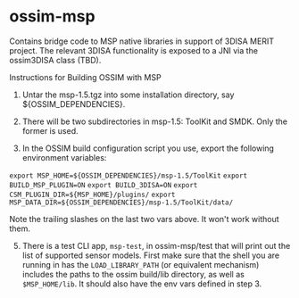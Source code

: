 # ossim-msp
Contains bridge code to MSP native libraries in support of 3DISA MERIT project. The relevant 3DISA functionality is exposed to a JNI via the ossim3DISA class (TBD).

Instructions for Building OSSIM with MSP

1. Untar the msp-1.5.tgz into some installation directory, say ${OSSIM_DEPENDENCIES}.

2. There will be two subdirectories in msp-1.5: ToolKit and SMDK. Only the former is used.

3. In the OSSIM build configuration script you use, export the following environment variables:

  `export MSP_HOME=${OSSIM_DEPENDENCIES}/msp-1.5/ToolKit`
  `export BUILD_MSP_PLUGIN=ON`
  `export BUILD_3DISA=ON`
  `export CSM_PLUGIN_DIR=${MSP_HOME}/plugins/`
  `export MSP_DATA_DIR=${OSSIM_DEPENDENCIES}/msp-1.5/ToolKit/data/`
  
  Note the trailing slashes on the last two vars above. It won't work without them. 
  
5. There is a test CLI app, `msp-test`, in ossim-msp/test that will print out the list of supported
  sensor models. First make sure that the shell you are running in has the `LOAD_LIBRARY_PATH`
  (or equivalent mechanism) includes the paths to the ossim build/lib directory, as well as 
  `$MSP_HOME/lib`. It should also have the env vars defined in step 3.
  
